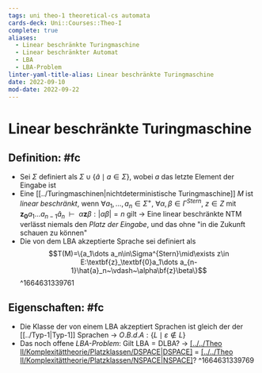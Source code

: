 ```yaml
---
tags: uni theo-1 theoretical-cs automata
cards-deck: Uni::Courses::Theo-I
complete: true
aliases:
  - Linear beschränkte Turingmaschine
  - Linear beschränkter Automat
  - LBA
  - LBA-Problem
linter-yaml-title-alias: Linear beschränkte Turingmaschine
date: 2022-09-10
mod-date: 2022-09-22
---
```


# Linear beschränkte Turingmaschine

## Definition: #fc
- Sei $\Sigma$ definiert als $\Sigma\cup\{\hat{a}\mid a\in\Sigma\},$ wobei $a$ das letzte Element der Eingabe ist
- Eine [[../Turingmaschinen|nichtdeterministische Turingmaschine]] $M$ ist *linear beschränkt*, wenn $\forall a_1,\dots,a_n\in\Sigma^+,~\forall\alpha,\beta\in\Gamma^{Stern},~z\in Z$ mit $\textbf{z}_\textbf{0}a_1\dots a_{n-1}\hat{a}_n~~\vdash~~\alpha\textbf{z}\beta:|\alpha\beta|=n$ gilt
	-> Eine linear beschränkte NTM verlässt niemals den *Platz der Eingabe*, und das ohne "in die Zukunft schauen zu können"
- Die von dem LBA akzeptierte Sprache sei definiert als
$$T(M)=\{a_1\dots a_n\in\Sigma^{Stern}\mid\exists z\in E:\textbf{z}_\textbf{0}a_1\dots a_{n-1}\hat{a}_n~\vdash~\alpha\bf{z}\beta\}$$
^1664631339761

## Eigenschaften: #fc
- Die Klasse der von einem LBA akzeptiert Sprachen ist gleich der der [[../Typ-1|Typ-1]] Sprachen
	-> $O.B.d.A:\{L\mid \varepsilon\notin L\}$
- Das noch offene *LBA-Problem*: Gilt $\text{LBA}=\text{DLBA}?$
	-> [[../../Theo II/Komplexitättheorie/Platzklassen/DSPACE|DSPACE]](n) = [[../../Theo II/Komplexitättheorie/Platzklassen/NSPACE|NSPACE]](n)?
^1664631339769
